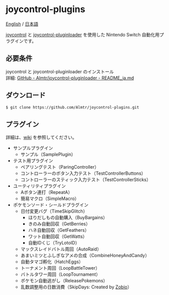 # joycontrol-plugins

[English](./README.md) / [日本語](./README_ja.md)

[joycontrol](https://github.com/mart1nro/joycontrol) と [joycontrol-pluginloader](https://github.com/Almtr/joycontrol-pluginloader) を使用した Nintendo Switch 自動化用プラグインです。


## 必要条件

joycontrol と joycontrol-pluginloader のインストール  
詳細: [GitHub - Almtr/joycontrol-pluginloader - README_ja.md](https://github.com/Almtr/joycontrol-pluginloader/blob/master/README_ja.md)


## ダウンロード

```sh
$ git clone https://github.com/Almtr/joycontrol-plugins.git
```

## プラグイン

詳細は、[wiki](https://github.com/Almtr/joycontrol-plugins/wiki) を参照してください。

- サンプルプラグイン
    - サンプル（SamplePlugin）
- テスト用プラグイン
    - ペアリングテスト（ParingController）
    - コントローラーのボタン入力テスト（TestControllerButtons）
    - コントローラーのスティック入力テスト（TestControllerSticks）
- ユーティリティプラグイン
    - Aボタン連打（RepeatA）
    - 簡易マクロ（SimpleMacro）
- ポケモンソード・シールドプラグイン
    - 日付変更バグ（TimeSkipGlitch）
        - ほりだしもの自動購入（BuyBargains）
        - きのみ自動回収（GetBerries）
        - ハネ自動回収（GetFeathers）
        - ワット自動回収（GetWatts）
        - 自動IDくじ（TryLotoID）
    - マックスレイドバトル周回（AutoRaid）
    - あまいミツとふしぎなアメの合成（CombineHoneyAndCandy）
    - 自動タマゴ孵化（HatchEggs）
    - トーナメント周回（LoopBattleTower）
    - バトルタワー周回（LoopTournament）
    - ポケモン自動逃がし（ReleasePokemons）
    - 乱数調整用の日数消費（SkipDays: Created by [Zobio](https://github.com/Zobio)）